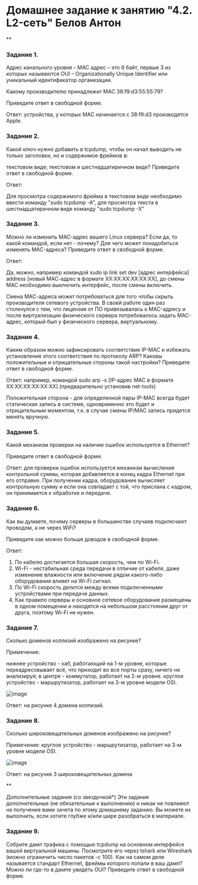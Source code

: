 # Домашнее задание к занятию "4.2. L2-сеть" Белов Антон
**

### Задание 1.
Адрес канального уровня – MAC адрес – это 6 байт, первые 3 из которых называются OUI – Organizationally Unique Identifier или уникальный идентификатор организации.

Какому производителю принадлежит MAC 38:f9:d3:55:55:79?

Приведите ответ в свободной форме.

Ответ: устройства, у которых МАС начинается с 38:f9:d3 производятся Apple.

### Задание 2.
Какой ключ нужно добавить в tcpdump, чтобы он начал выводить не только заголовки, но и содержимое фреймов в:

текстовом виде;
текстовом и шестнадцатиричном виде?
Приведите ответ в свободной форме.

Ответ: 

Для просмотра содержимого фрейма в текстовом виде необходимо ввести команду "sudo tcpdump -A", для просмотра текста в шестнадцатиричном виде команду "sudo tcpdump -X"

### Задание 3.
Можно ли изменить MAC-адрес вашего Linux сервера?
Если да, то какой командой, если нет - почему?
Для чего может понадобиться изменять MAC-адреса?
Приведите ответ в свободной форме.

Ответ: 

Да, можно, например командой sudo ip link set dev [адрес интерфейса] address [новый МАС-адрес в формате XX:XX:XX:XX:XX:XX], до смены МАС необходимо выключить интерфейс, после смены включить.

Смена МАС-адреса может потребоваться для того чтобы скрыть производителя сетевого устройства. В своей работе один раз столкнулся с тем, что лицензия от ПО привязывалась к MAC-адресу и после виртуализации физического сервера потребовалось задать МАС-адрес, который был у физического сервера, виртуальному.

### Задание 4.
Каким образом можно зафиксировать соответствие IP-MAC и избежать установления этого соответствия по протоколу ARP?
Каковы положительные и отрицательные стороны такой настройки?
Приведите ответ в свободной форме.

Ответ: например, командой sudo arp -s [IP-адрес МАС в формате XX:XX:XX:XX:XX:XX] (предварительно установив net-tools)

Положительная сторона - для определенной пары IP-MAC всегда будет статическая запись в системе, одновременно это будет и отрицательным моментом, т.к. в случае смены IP/MAC запись придется менять вручную.

### Задание 5.
Какой механизм проверки на наличие ошибок используется в Ethernet?

Приведите ответ в свободной форме.

Ответ: для проверки ошибок используется механизм вычисления контрольной суммы, которая добавляется в конец кадра Ethernet при его отправке. При получении кадра, оборудование вычисляет контрольную сумму и если она совпадает с той, что прислана с кадром, он принимается к обработке и передаче.

### Задание 6.
Как вы думаете, почему серверы в большинстве случаев подключают проводом, а не через WiFi?

Приведите как можно больше доводов в свободной форме.

Ответ:

1. По кабелю достигается большая скорость, чем по Wi-Fi.
2. Wi-Fi - нестабильная среда передачи в отличие от кабеля, даже изменение влажности или включение рядом какого-либо оборудования влияет на Wi-Fi сигнал.
3. По Wi-Fi скорость делится между всеми подключенными устройствами при передаче данных.
4. Как правило серверы и основное сетевое оборудование размещены в одном помещении и находятся на небольшом расстоянии друг от друга, поэтому Wi-Fi не нужен.

### Задание 7.
Сколько доменов коллизий изображено на рисунке?

Примечение:

нижнее устройство - хаб, работающий на 1-м уровне, которые переадресовывает всё, что приходит во все порты сразу, ничего не анализируя;
в центре - коммутатор, работает на 2-м уровне.
круглое устройство - маршрутизатор, работает на 3-м уровне модели OSI.

![image](https://user-images.githubusercontent.com/107868869/188686713-7daed2bd-999a-4b1d-b11c-91233988d5ff.png)

Ответ: на рисунке 4 домена коллизий.

### Задание 8.
Сколько широковещательных доменов изображено на рисунке?

Примечение: круглое устройство - маршрутизатор, работает на 3-м уровне модели OSI.

![image](https://user-images.githubusercontent.com/107868869/188687615-a961e294-a298-4fde-a8b5-4ac1ec52c4da.png)

Ответ: на рисунке 3 широковещательных домена

**

Дополнительные задания (со звездочкой*)
Эти задания дополнительные (не обязательные к выполнению) и никак не повлияют на получение вами зачета по этому домашнему заданию. Вы можете их выполнить, если хотите глубже и/или шире разобраться в материале.

### Задание 9.
Собрите дамп трафика с помощью tcpdump на основном интерфейсе вашей виртуальной машины.
Посмотрите его через tshark или Wireshark (можно ограничить число пакетов -c 100).
Как на самом деле называется стандарт Ethernet, фреймы которого попали в ваш дамп?
Можно ли где-то в дампе увидеть OUI?
Приведите ответ в свободной форме.
